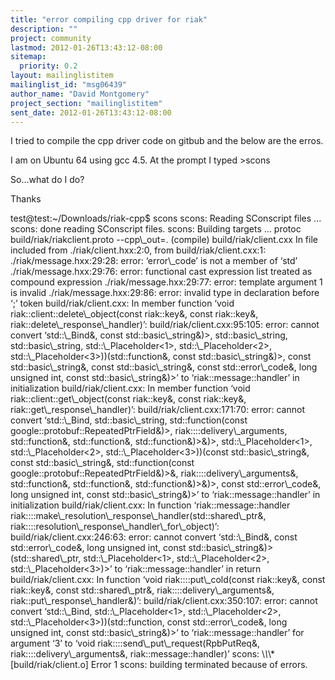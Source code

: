 ```yaml
---
title: "error compiling cpp driver for riak"
description: ""
project: community
lastmod: 2012-01-26T13:43:12-08:00
sitemap:
  priority: 0.2
layout: mailinglistitem
mailinglist_id: "msg06439"
author_name: "David Montgomery"
project_section: "mailinglistitem"
sent_date: 2012-01-26T13:43:12-08:00
---
```



I tried to compile the cpp driver code on gitbub and the below are the erros.

I am on Ubuntu 64 using gcc 4.5. At the prompt I typed &gt;scons

So...what do I do?

Thanks


test@test:~/Downloads/riak-cpp$ scons
scons: Reading SConscript files ...
scons: done reading SConscript files.
scons: Building targets ...
protoc build/riak/riakclient.proto --cpp\\_out=.
(compile) build/riak/client.cxx
In file included from ./riak/client.hxx:2:0,
 from build/riak/client.cxx:1:
./riak/message.hxx:29:28: error: ‘error\\_code’ is not a member of ‘std’
./riak/message.hxx:29:76: error: functional cast expression list
treated as compound expression
./riak/message.hxx:29:77: error: template argument 1 is invalid
./riak/message.hxx:29:86: error: invalid type in declaration before ‘;’ token
build/riak/client.cxx: In member function ‘void
riak::client::delete\\_object(const riak::key&, const riak::key&,
riak::delete\\_response\\_handler)’:
build/riak/client.cxx:95:105: error: cannot convert ‘std::\\_Bind&, const std::basic\\_string&)&gt;,
std::basic\\_string, std::basic\\_string,
std::\\_Placeholder&lt;1&gt;, std::\\_Placeholder&lt;2&gt;,
std::\\_Placeholder&lt;3&gt;))(std::function&, const std::basic\\_string&)&gt;,
const std::basic\\_string&, const std::basic\\_string&, const
std::error\\_code&, long unsigned int, const std::basic\\_string&)&gt;’
to ‘riak::message::handler’ in initialization
build/riak/client.cxx: In member function ‘void
riak::client::get\\_object(const riak::key&, const riak::key&,
riak::get\\_response\\_handler)’:
build/riak/client.cxx:171:70: error: cannot convert ‘std::\\_Bind, std::basic\\_string,
std::function(const
google::protobuf::RepeatedPtrField&)&gt;,
riak::::delivery\\_arguments, std::function&,
std::function&,
std::function&)&gt;&)&gt;,
std::\\_Placeholder&lt;1&gt;, std::\\_Placeholder&lt;2&gt;,
std::\\_Placeholder&lt;3&gt;))(const std::basic\\_string&, const
std::basic\\_string&,
std::function(const
google::protobuf::RepeatedPtrField&)&gt;&,
riak::::delivery\\_arguments&, std::function&,
std::function&,
std::function&)&gt;&)&gt;, const
std::error\\_code&, long unsigned int, const std::basic\\_string&)&gt;’
to ‘riak::message::handler’ in initialization
build/riak/client.cxx: In function ‘riak::message::handler
riak::::make\\_resolution\\_response\\_handler(std::shared\\_ptr&,
riak::::resolution\\_response\\_handler\\_for\\_object)’:
build/riak/client.cxx:246:63: error: cannot convert
‘std::\\_Bind&, const
std::error\\_code&, long unsigned int, const
std::basic\\_string&)&gt;(std::shared\\_ptr,
std::\\_Placeholder&lt;1&gt;, std::\\_Placeholder&lt;2&gt;, std::\\_Placeholder&lt;3&gt;)&gt;’ to
‘riak::message::handler’ in return
build/riak/client.cxx: In function ‘void
riak::::put\\_cold(const riak::key&, const riak::key&, const
std::shared\\_ptr&, riak::::delivery\\_arguments&,
riak::put\\_response\\_handler&)’:
build/riak/client.cxx:350:107: error: cannot convert ‘std::\\_Bind, std::\\_Placeholder&lt;1&gt;,
std::\\_Placeholder&lt;2&gt;, std::\\_Placeholder&lt;3&gt;))(std::function, const std::error\\_code&, long unsigned int, const
std::basic\\_string&)&gt;’ to ‘riak::message::handler’ for argument
‘3’ to ‘void riak::::send\\_put\\_request(RpbPutReq&,
riak::::delivery\\_arguments&, riak::message::handler)’
scons: \\*\\*\\* [build/riak/client.o] Error 1
scons: building terminated because of errors.

